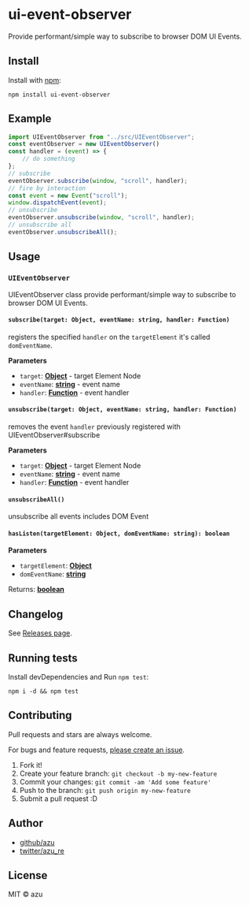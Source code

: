 # ui-event-observer

Provide performant/simple way to subscribe to browser DOM UI Events.

## Install

Install with [npm](https://www.npmjs.com/):

    npm install ui-event-observer

## Example

```js
import UIEventObserver from "../src/UIEventObserver";
const eventObserver = new UIEventObserver()
const handler = (event) => {
    // do something
};
// subscribe
eventObserver.subscribe(window, "scroll", handler);
// fire by interaction
const event = new Event("scroll");
window.dispatchEvent(event);
// unsubscribe
eventObserver.unsubscribe(window, "scroll", handler);
// unsubscribe all
eventObserver.unsubscribeAll();
```

## Usage

### `UIEventObserver`

UIEventObserver class provide performant/simple way to subscribe to browser DOM UI Events.

#### `subscribe(target: Object, eventName: string, handler: Function)`

registers the specified `handler` on the `targetElement` it's called `domEventName`.

**Parameters**

-   `target`: **[Object](https://developer.mozilla.org/en-US/docs/Web/JavaScript/Reference/Global_Objects/Object)** - target Element Node
-   `eventName`: **[string](https://developer.mozilla.org/en-US/docs/Web/JavaScript/Reference/Global_Objects/String)** - event name
-   `handler`: **[Function](https://developer.mozilla.org/en-US/docs/Web/JavaScript/Reference/Statements/function)** - event handler

#### `unsubscribe(target: Object, eventName: string, handler: Function)`

removes the event `handler` previously registered with UIEventObserver#subscribe

**Parameters**

-   `target`: **[Object](https://developer.mozilla.org/en-US/docs/Web/JavaScript/Reference/Global_Objects/Object)** - target Element Node
-   `eventName`: **[string](https://developer.mozilla.org/en-US/docs/Web/JavaScript/Reference/Global_Objects/String)** - event name
-   `handler`: **[Function](https://developer.mozilla.org/en-US/docs/Web/JavaScript/Reference/Statements/function)** - event handler

#### `unsubscribeAll()`

unsubscribe all events includes DOM Event

#### `hasListen(targetElement: Object, domEventName: string): boolean`

**Parameters**

-   `targetElement`: **[Object](https://developer.mozilla.org/en-US/docs/Web/JavaScript/Reference/Global_Objects/Object)**
-   `domEventName`: **[string](https://developer.mozilla.org/en-US/docs/Web/JavaScript/Reference/Global_Objects/String)**

Returns: **[boolean](https://developer.mozilla.org/en-US/docs/Web/JavaScript/Reference/Global_Objects/Boolean)**

## Changelog

See [Releases page](https://github.com/azu/ui-event-observer/releases).

## Running tests

Install devDependencies and Run `npm test`:

    npm i -d && npm test

## Contributing

Pull requests and stars are always welcome.

For bugs and feature requests, [please create an issue](https://github.com/azu/ui-event-observer/issues).

1.  Fork it!
2.  Create your feature branch: `git checkout -b my-new-feature`
3.  Commit your changes: `git commit -am 'Add some feature'`
4.  Push to the branch: `git push origin my-new-feature`
5.  Submit a pull request :D

## Author

-   [github/azu](https://github.com/azu)
-   [twitter/azu_re](https://twitter.com/azu_re)

## License

MIT © azu
